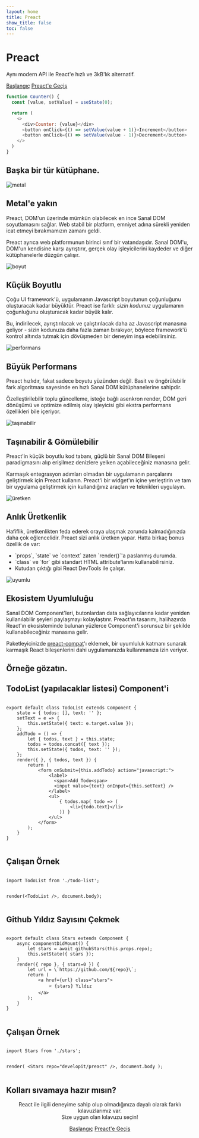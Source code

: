 ```yaml
---
layout: home
title: Preact
show_title: false
toc: false
---
```



<jumbotron>
    <h1>
        <logo height="1.5em" title="Preact" text inverted>Preact</logo>
    </h1>
    <p class="tagline">Aynı modern API ile React'e hızlı ve 3kB'lık alternatif.</p>
    <p class="intro-buttons">
        <a href="/guide/v10/getting-started" class="btn primary">Başlangıç</a>
        <a href="/guide/v10/switching-to-preact" class="btn secondary">Preact'e Geçiş</a>
    </p>
</jumbotron>

```js
function Counter() {
  const [value, setValue] = useState(0);

  return (
    <>
      <div>Counter: {value}</div>
      <button onClick={() => setValue(value + 1)}>Increment</button>
      <button onClick={() => setValue(value - 1)}>Decrement</button>
    </>
  )
}
```

<section class="home-top">
    <h1>Başka bir tür kütüphane.</h1>
</section>


<section class="home-section">
  <img src="/assets/home/metal.svg" alt="metal">

  <div>
    <h2>Metal'e yakın</h2>
    <p>
        Preact, DOM'un üzerinde mümkün olabilecek en ince Sanal DOM soyutlamasını sağlar.
        Web stabil bir platform, emniyet adına sürekli yeniden icat etmeyi bırakmamızın zamanı geldi.
    </p>
    <p>
        Preact ayrıca web platformunun birinci sınıf bir vatandaşıdır.
        Sanal DOM'u, DOM'un kendisine karşı ayrıştırır, gerçek olay işleyicilerini kaydeder ve diğer kütüphanelerle düzgün çalışır.
    </p>
  </div>
</section>


<section class="home-section">
  <img src="/assets/home/size.svg" alt="boyut">

  <div>
    <h2>Küçük Boyutlu</h2>
    <p>
        Çoğu UI framework'ü, uygulamanın Javascript boyutunun çoğunluğunu oluşturacak kadar büyüktür.
        Preact ise farklı: <em>sizin kodunuz</em> uygulamanın çoğunluğunu oluşturacak kadar büyük kalır.
    </p>
    <p>
        Bu, indirilecek, ayrıştırılacak ve çalıştırılacak daha az Javascript manasına geliyor - sizin kodunuza daha fazla zaman bırakıyor, böylece framework'ü kontrol altında tutmak için dövüşmeden bir deneyim inşa edebilirsiniz.
    </p>
  </div>
</section>


<section class="home-section">
  <img src="/assets/home/performance.svg" alt="performans">

  <div>
    <h2>Büyük Performans</h2>
    <p>
        Preact hızlıdır, fakat sadece boyutu yüzünden değil.
        Basit ve öngörülebilir fark algoritması sayesinde en hızlı Sanal DOM kütüphanelerine sahipdir.
    </p>
    <p>
        Özelleştirilebilir toplu güncelleme, isteğe bağlı asenkron render, DOM geri dönüşümü ve optimize edilmiş olay işleyicisi gibi ekstra performans özellikleri bile içeriyor.
    </p>
  </div>
</section>


<section class="home-section">
  <img src="/assets/home/portable.svg" alt="taşınabilir">

  <div>
    <h2>Taşınabilir &amp; Gömülebilir</h2>
    <p>
        Preact'in küçük boyutlu kod tabanı, güçlü bir Sanal DOM Bileşeni paradigmasını alıp erişilmez denizlere yelken açabileceğiniz manasına gelir.
    </p>
    <p>
        Karmaşık entegrasyon adımları olmadan bir uygulamanın parçalarını geliştirmek için Preact kullanın.
        Preact'i bir widget'ın içine yerleştirin ve tam bir uygulama geliştirmek için kullandığınız araçları ve teknikleri uygulayın.
    </p>
  </div>
</section>


<section class="home-section">
  <img src="/assets/home/productive.svg" alt="üretken">

  <div>
    <h2>Anlık Üretkenlik</h2>
    <p>
        Hafiflik, üretkenlikten feda ederek oraya ulaşmak zorunda kalmadığınızda daha çok eğlencelidir.
        Preact sizi anlık üretken yapar.
        Hatta birkaç bonus özellik de var:
    </p>
    <ul>
        <li>`props`, `state` ve `context` zaten `render()`'a paslanmış durumda. </li>
        <li>`class` ve `for` gibi standart HTML attribute'larını kullanabilirsiniz.</li>
        <li>Kutudan çıktığı gibi React DevTools ile çalışır.</li>
    </ul>
  </div>
</section>


<section class="home-section">
  <img src="/assets/home/compatible.svg" alt="uyumlu">

  <div>
    <h2>Ekosistem Uyumluluğu</h2>
    <p>
        Sanal DOM Component'leri, butonlardan data sağlayıcılarına kadar yeniden kullanılabilir şeyleri paylaşmayı kolaylaştırır.
        Preact'ın tasarımı, halihazırda React'ın ekosisteminde bulunan yüzlerce Component'i sorunsuz bir şekilde kullanabileceğiniz manasına gelir.
    </p>
    <p>
        Paketleyicinizde <a href="/guide/v10/switching-to-preact#how-to-alias-preact-compat">preact-compat</a>'ı eklemek, bir uyumluluk katmanı sunarak karmaşık React bileşenlerini dahi uygulamanızda kullanmanıza izin veriyor.
    </p>
  </div>
</section>


<section class="home-top">
    <h1>Örneğe gözatın.</h1>
</section>


<section class="home-split">
    <div>
        <h2>TodoList (yapılacaklar listesi) Component'i</h2>
        <pre><code class="lang-jsx">
export default class TodoList extends Component {
    state = { todos: [], text: '' };
    setText = e =&gt; {
        this.setState({ text: e.target.value });
    };
    addTodo = () =&gt; {
        let { todos, text } = this.state;
        todos = todos.concat({ text });
        this.setState({ todos, text: '' });
    };
    render({ }, { todos, text }) {
        return (
            &lt;form onSubmit={this.addTodo} action="javascript:"&gt;
                &lt;label&gt;
                  &lt;span&gt;Add Todo&lt;span&gt;
                  &lt;input value={text} onInput={this.setText} /&gt;
                &lt;/label&gt;
                &lt;ul&gt;
                    { todos.map( todo =&gt; (
                        &lt;li&gt;{todo.text}&lt;/li&gt;
                    )) }
                &lt;/ul&gt;
            &lt;/form&gt;
        );
    }
}
        </code></pre>
    </div>
    <div>
        <h2>Çalışan Örnek</h2>
        <pre repl="false"><code class="lang-jsx">
import TodoList from './todo-list';

render(&lt;TodoList /&gt;, document.body);
        </code></pre>
        <div class="home-demo">
            <todo-list></todo-list>
        </div>
    </div>
</section>


<section class="home-split">
    <div>
        <h2>Github Yıldız Sayısını Çekmek</h2>
        <pre><code class="lang-jsx">
export default class Stars extends Component {
    async componentDidMount() {
        let stars = await githubStars(this.props.repo);
        this.setState({ stars });
    }
    render({ repo }, { stars=0 }) {
        let url = \`https://github.com/${repo}\`;
        return (
            &lt;a href={url} class="stars"&gt;
                ⭐️ {stars} Yıldız
            &lt;/a&gt;
        );
    }
}
        </code></pre>
    </div>
    <div>
        <h2>Çalışan Örnek</h2>
        <pre repl="false"><code class="lang-jsx">
import Stars from './stars';

render(
    &lt;Stars repo="developit/preact" /&gt;,
    document.body
);
        </code></pre>
        <div class="home-demo">
            <github-stars simple user="developit" repo="preact"></github-stars>
        </div>
    </div>
</section>


<section class="home-top">
    <h1>Kolları sıvamaya hazır mısın?</h1>
</section>


<section style="text-align:center;">
    <p>
        React ile ilgili deneyime sahip olup olmadığınıza dayalı olarak farklı kılavuzlarımız var.
        <br>
        Size uygun olan kılavuzu seçin!
    </p>
    <p>
        <a href="/guide/v10/getting-started" class="btn primary">Başlangıç</a>
        <a href="/guide/v10/switching-to-preact" class="btn secondary">Preact'e Geçiş</a>
    </p>
</section>
